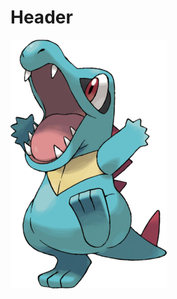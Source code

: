 <!-- TITLE: New Page -->
<!-- SUBTITLE: A quick summary of New Page -->

# Header

![250 Px Kaiminus Hgss](/uploads/250-px-kaiminus-hgss.png "250 Px Kaiminus Hgss")